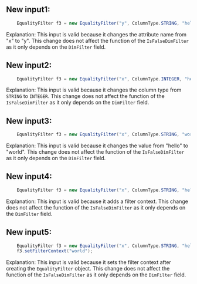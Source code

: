## New input1:
```java
    EqualityFilter f3 = new EqualityFilter("y", ColumnType.STRING, "hello", null);
```
Explanation: This input is valid because it changes the attribute name from "x" to "y". This change does not affect the function of the `IsFalseDimFilter` as it only depends on the `DimFilter` field.

## New input2:
```java
    EqualityFilter f3 = new EqualityFilter("x", ColumnType.INTEGER, "hello", null);
```
Explanation: This input is valid because it changes the column type from `STRING` to `INTEGER`. This change does not affect the function of the `IsFalseDimFilter` as it only depends on the `DimFilter` field.

## New input3:
```java
    EqualityFilter f3 = new EqualityFilter("x", ColumnType.STRING, "world", null);
```
Explanation: This input is valid because it changes the value from "hello" to "world". This change does not affect the function of the `IsFalseDimFilter` as it only depends on the `DimFilter` field.

## New input4:
```java
    EqualityFilter f3 = new EqualityFilter("x", ColumnType.STRING, "hello", "world");
```
Explanation: This input is valid because it adds a filter context. This change does not affect the function of the `IsFalseDimFilter` as it only depends on the `DimFilter` field.

## New input5:
```java
    EqualityFilter f3 = new EqualityFilter("x", ColumnType.STRING, "hello", null);
    f3.setFilterContext("world");
```
Explanation: This input is valid because it sets the filter context after creating the `EqualityFilter` object. This change does not affect the function of the `IsFalseDimFilter` as it only depends on the `DimFilter` field.
